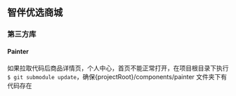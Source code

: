 ## 智伴优选商城


### 第三方库
#### Painter
如果拉取代码后商品详情页，个人中心，首页不能正常打开，在项目根目录下执行```$ git submodule update```，确保{projectRoot}/components/painter 文件夹下有代码存在